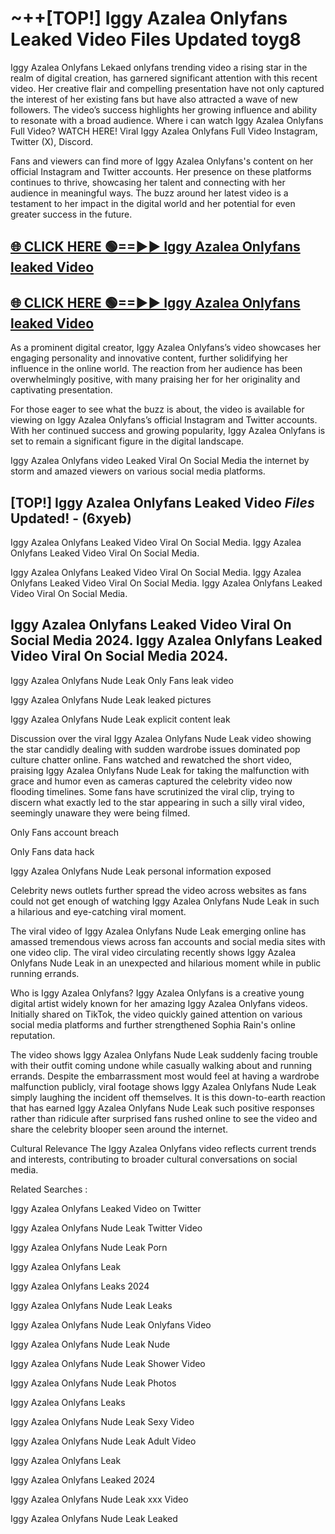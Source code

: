 # ~++[TOP!] Iggy Azalea Onlyfans Leaked Video Files Updated toyg8

 Iggy Azalea Onlyfans Lekaed onlyfans trending video a rising star in the realm of digital creation, has garnered significant attention with this recent video. Her creative flair and compelling presentation have not only captured the interest of her existing fans but have also attracted a wave of new followers. The video’s success highlights her growing influence and ability to resonate with a broad audience.
Where i can watch  Iggy Azalea Onlyfans Full Video? WATCH HERE! Viral  Iggy Azalea Onlyfans Full Video Instagram, Twitter (X), Discord.


Fans and viewers can find more of  Iggy Azalea Onlyfans's content on her official Instagram and Twitter accounts. Her presence on these platforms continues to thrive, showcasing her talent and connecting with her audience in meaningful ways. The buzz around her latest video is a testament to her impact in the digital world and her potential for even greater success in the future.


## [🌐 CLICK HERE 🟢==►►  Iggy Azalea Onlyfans leaked Video ](https://onlyclips.site?title=Iggy_Azalea_Onlyfans&ref=git)

## [🌐 CLICK HERE 🟢==►►  Iggy Azalea Onlyfans leaked Video ](https://onlyclips.site?title=Iggy_Azalea_Onlyfans&ref=git)


As a prominent digital creator,  Iggy Azalea Onlyfans’s video showcases her engaging personality and innovative content, further solidifying her influence in the online world. The reaction from her audience has been overwhelmingly positive, with many praising her for her originality and captivating presentation.

For those eager to see what the buzz is about, the video is available for viewing on  Iggy Azalea Onlyfans’s official Instagram and Twitter accounts. With her continued success and growing popularity,  Iggy Azalea Onlyfans is set to remain a significant figure in the digital landscape.


  Iggy Azalea Onlyfans video Leaked Viral On Social Media the internet by storm and amazed viewers on various social media platforms.


## [TOP!]  Iggy Azalea Onlyfans Leaked Video *Files* Updated! - (6xyeb) 

 Iggy Azalea Onlyfans Leaked Video Viral On Social Media. Iggy Azalea Onlyfans Leaked Video Viral On Social Media.

 Iggy Azalea Onlyfans Leaked Video Viral On Social Media. Iggy Azalea Onlyfans Leaked Video Viral On Social Media. Iggy Azalea Onlyfans Leaked Video Viral On Social Media.


##  Iggy Azalea Onlyfans Leaked Video Viral On Social Media 2024. Iggy Azalea Onlyfans Leaked Video Viral On Social Media 2024.
 Iggy Azalea Onlyfans Nude Leak Only Fans leak video

 Iggy Azalea Onlyfans Nude Leak leaked pictures

 Iggy Azalea Onlyfans Nude Leak explicit content leak

Discussion over the viral  Iggy Azalea Onlyfans Nude Leak video showing the star candidly dealing with sudden wardrobe issues dominated pop culture chatter online. Fans watched and rewatched the short video, praising  Iggy Azalea Onlyfans Nude Leak for taking the malfunction with grace and humor even as cameras captured the celebrity video now flooding timelines. Some fans have scrutinized the viral clip, trying to discern what exactly led to the star appearing in such a silly viral video, seemingly unaware they were being filmed.


Only Fans account breach

Only Fans data hack

 Iggy Azalea Onlyfans Nude Leak personal information exposed

Celebrity news outlets further spread the video across websites as fans could not get enough of watching  Iggy Azalea Onlyfans Nude Leak in such a hilarious and eye-catching viral moment.


The viral video of  Iggy Azalea Onlyfans Nude Leak emerging online has amassed tremendous views across fan accounts and social media sites with one video clip. The viral video circulating recently shows  Iggy Azalea Onlyfans Nude Leak in an unexpected and hilarious moment while in public running errands.


Who is  Iggy Azalea Onlyfans?  Iggy Azalea Onlyfans is a creative young digital artist widely known for her amazing  Iggy Azalea Onlyfans videos. Initially shared on TikTok, the video quickly gained attention on various social media platforms and further strengthened Sophia Rain's online reputation.

The video shows  Iggy Azalea Onlyfans Nude Leak suddenly facing trouble with their outfit coming undone while casually walking about and running errands. Despite the embarrassment most would feel at having a wardrobe malfunction publicly, viral footage shows  Iggy Azalea Onlyfans Nude Leak simply laughing the incident off themselves. It is this down-to-earth reaction that has earned  Iggy Azalea Onlyfans Nude Leak such positive responses rather than ridicule after surprised fans rushed online to see the video and share the celebrity blooper seen around the internet.

Cultural Relevance The  Iggy Azalea Onlyfans video reflects current trends and interests, contributing to broader cultural conversations on social media.

Related Searches :

 Iggy Azalea Onlyfans Leaked Video on Twitter

 Iggy Azalea Onlyfans Nude Leak Twitter Video

 Iggy Azalea Onlyfans Nude Leak Porn

 Iggy Azalea Onlyfans Leak 

 Iggy Azalea Onlyfans Leaks 2024

 Iggy Azalea Onlyfans Nude Leak Leaks

 Iggy Azalea Onlyfans Nude Leak Onlyfans Video

 Iggy Azalea Onlyfans Nude Leak Nude

 Iggy Azalea Onlyfans Nude Leak Shower Video

 Iggy Azalea Onlyfans Nude Leak Photos

 Iggy Azalea Onlyfans Leaks

 Iggy Azalea Onlyfans Nude Leak Sexy Video

 Iggy Azalea Onlyfans Nude Leak Adult Video

 Iggy Azalea Onlyfans Leak

 Iggy Azalea Onlyfans Leaked 2024

 Iggy Azalea Onlyfans Nude Leak xxx Video

 Iggy Azalea Onlyfans Nude Leak Leaked